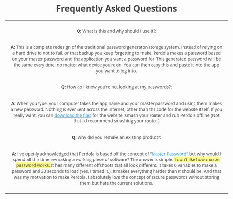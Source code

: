 # Frequently Asked Questions
----

**Q:** What is this and why should I use it?:

**A:** This is a complete redesign of the traditional password generator/storage system. Instead of relying on a hard drive to not to fail, or that backup you keep forgetting to make, Perdola makes a password based on your master password and the application you want a password for. This generated password will be the same every time, no matter what device you're on. You can then copy this and paste it into the app you want to log into.



**Q:** How do I know you're not looking at my passwords?:

**A:** When you type, your computer takes the app name and your master password and using them makes a new password. Nothing is ever sent across the internet, other than the code for the website itself. If you really want, you can [download the files](https://github.com/ChildishGiant/perdola) for the website, smash your router and run Perdola offline (Not that I'd recommend smashing your router.)


**Q:** Why did you remake an existing product?:

**A:** I've openly acknowledged that Perdola is based off the concept of "[Master Password](http://masterpasswordapp.com/)" but why would I spend all this time re-making a working piece of software? The answer is simple: *I don't like how master password works.* It has many different offshoots that all look different. It takes 6 variables to make a password and 30 seconds to load (Yes, I timed it.). It makes everything harder than it should be. And that was my motivation to make Perdola. I absolutely love the concept of secure passwords without storing them but hate the current solutions.

---

<style
  type="text/css">
  @import url(http://fonts.googleapis.com/css?family=Open+Sans);

  body {
    color: #444;
    font-family: 'Open Sans', sans-serif;
    max-width: 75%;
    text-align: center;
    margin:auto;
    margin-top:2em;
  }

  a,
  a:visited {
    color: #3498db;
  }

  a:hover,
  a:focus,
  a:active {
    color: #2980b9;
  }
  p{
    padding: 10px 1em;
  }
  em{
    font-style: normal;
    background-color: #ffff87;
    box-shadow:3px 0 0 #ffff87, -3px 0 0 #ffff87;

  }
</style>
